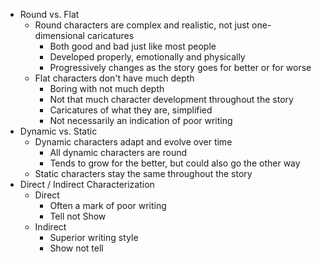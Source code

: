 * Round vs. Flat
	* Round characters are complex and realistic, not just one-dimensional caricatures
		* Both good and bad just like most people
		* Developed properly, emotionally and physically
		* Progressively changes as the story goes for better or for worse
	* Flat characters don't have much depth
		* Boring with not much depth
		* Not that much character development throughout the story
		* Caricatures of what they are, simplified
		* Not necessarily an indication of poor writing
* Dynamic vs. Static
	* Dynamic characters adapt and evolve over time
		* All dynamic characters are round
		* Tends to grow for the better, but could also go the other way
	* Static characters stay the same throughout the story
* Direct / Indirect Characterization
	* Direct
		* Often a mark of poor writing
		* Tell not Show
	* Indirect
		* Superior writing style
		* Show not tell